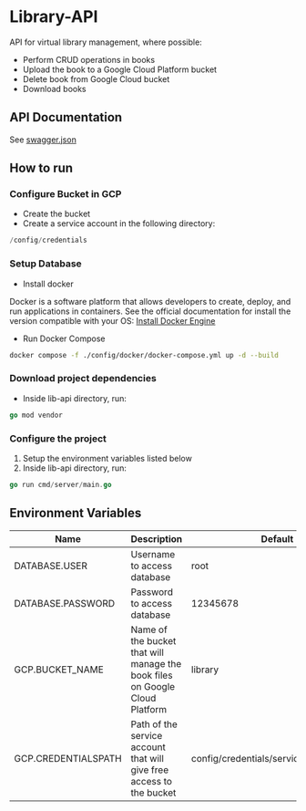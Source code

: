 # Library-API

API for virtual library management, where possible:

- Perform CRUD operations in books
- Upload the book to a Google Cloud Platform bucket
- Delete book from Google Cloud bucket
- Download books

## API Documentation

See [swagger.json](/docs/swagger.json)

## How to run

### Configure Bucket in GCP

- Create the bucket
- Create a service account in the following directory:

```go
/config/credentials
```

### Setup Database

- Install docker

Docker is a software platform that allows developers to create, deploy, and run applications in containers. See the official documentation for install the version compatible with your OS: [Install Docker Engine](https://docs.docker.com/engine/install/)

- Run Docker Compose

```bash
docker compose -f ./config/docker/docker-compose.yml up -d --build
```

### Download project dependencies

- Inside lib-api directory, run:

```go
go mod vendor
```

### Configure the project

1. Setup the environment variables listed below
2. Inside lib-api directory, run:

```go
go run cmd/server/main.go
```

## **Environment Variables**

| Name | Description | Default |
| --- | --- | --- |
| DATABASE.USER | Username to access database | root |
| DATABASE.PASSWORD | Password to access database | 12345678 |
| GCP.BUCKET_NAME | Name of the bucket that will manage the book files on Google Cloud Platform | library |
| GCP.CREDENTIALSPATH | Path of the service account that will give free access to the bucket | config/credentials/service_account.json |